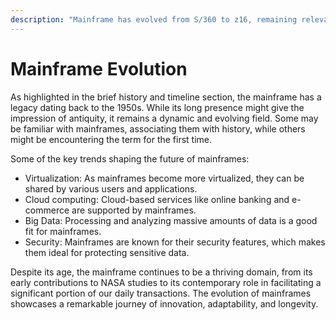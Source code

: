 ```yaml
---
description: "Mainframe has evolved from S/360 to z16, remaining relevant throughout its journey. Currently mainframe supports many\_key technologies and is the most sophisticated platform on the planet."
---
```


# Mainframe Evolution

As highlighted in the brief history and timeline section, the mainframe has a legacy dating back to the 1950s. While its long presence might give the impression of antiquity, it remains a dynamic and evolving field. Some may be familiar with mainframes, associating them with history, while others might be encountering the term for the first time.

Some of the key trends shaping the future of mainframes:

* Virtualization: As mainframes become more virtualized, they can be shared by various users and applications.
* Cloud computing: Cloud-based services like online banking and e-commerce are supported by mainframes.
* Big Data: Processing and analyzing massive amounts of data is a good fit for mainframes.
* Security: Mainframes are known for their security features, which makes them ideal for protecting sensitive data.

Despite its age, the mainframe continues to be a thriving domain, from its early contributions to NASA studies to its contemporary role in facilitating a significant portion of our daily transactions. The evolution of mainframes showcases a remarkable journey of innovation, adaptability, and longevity.

